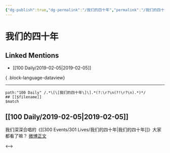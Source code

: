 ```yaml
---
{"dg-publish":true,"dg-permalink":"/我们的四十年","permalink":"/我们的四十年/","created":"2022-12-22T14:39:32.000+08:00","updated":"2023-08-24T18:48:40.612+08:00"}
---
```


# 我们的四十年

## Linked Mentions
- [[100 Daily/2019-02-05\|2019-02-05]]

{ .block-language-dataview}

---

```expander
path:"100 Daily" /.*\[\[我们的四十年\]\].*(?:\r?\n(?!\r?\n).*)*/
## [[$filename]]
$match
```
## [[100 Daily/2019-02-05\|2019-02-05]]
我们深深合唱的《[[300 Events/301 Lives/我们的四十年\|我们的四十年]]》大家都看了嘛？
[微博正文](https://weibo.com/detail/4336434305705991)

<-->